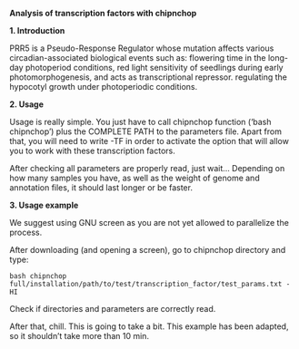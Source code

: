 ﻿**Analysis of transcription factors with chipnchop**

**1. Introduction**

PRR5 is a Pseudo-Response Regulator whose mutation affects various circadian-associated biological events such as: flowering time in the long-day photoperiod conditions, red light sensitivity of seedlings during early photomorphogenesis, and acts as transcriptional repressor. regulating the hypocotyl growth under photoperiodic conditions.


**2. Usage**

Usage is really simple. You just have to call chipnchop function (‘bash chipnchop’) plus the COMPLETE PATH to the parameters file. Apart from that, you will need to write -TF in order to activate the option that will allow you to work with these transcription factors. 

After checking all parameters are properly read, just wait… Depending on how many samples you have, as well as the weight of genome and annotation files, it should last longer or be faster.  

**3. Usage example**

We suggest using GNU screen as you are not yet allowed to parallelize the process.

After downloading (and opening a screen), go to chipnchop directory and type:

`bash chipnchop  full/installation/path/to/test/transcription_factor/test_params.txt -HI	`

Check if directories and parameters are correctly read.

After that, chill. This is going to take a bit. This example has been adapted, so it shouldn’t take more than 10 min. 
